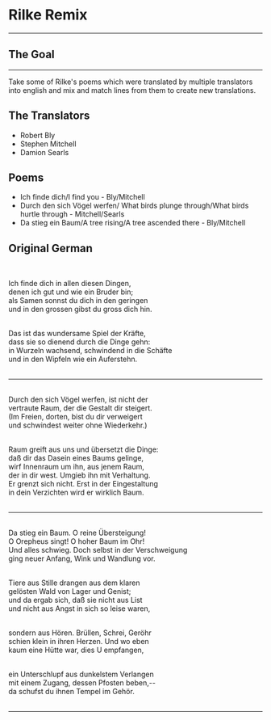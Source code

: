 # Rilke Remix
--------------
## The Goal
------
Take some of Rilke's poems which were translated by multiple translators into english and mix and match lines from them to create new translations.

## The Translators

- Robert Bly
- Stephen Mitchell
- Damion Searls

## Poems
- Ich finde dich/I find you - Bly/Mitchell
- Durch den sich Vögel werfen/ What birds plunge through/What birds hurtle through - Mitchell/Searls
- Da stieg ein Baum/A tree rising/A tree ascended there - Bly/Mitchell

## Original German
<br>

Ich finde dich in allen diesen Dingen,<br>
denen ich gut und wie ein Bruder bin;<br>
als Samen sonnst du dich in den geringen<br>
und in den grossen gibst du gross dich hin.<br><br>

Das ist das wundersame Spiel der Kräfte,<br>
dass sie so dienend durch die Dinge gehn:<br>
in Wurzeln wachsend, schwindend in die Schäfte<br>
und in den Wipfeln wie ein Auferstehn.<br><br>


-------
<br>
Durch den sich Vögel werfen, ist nicht der<br>
vertraute Raum, der die Gestalt dir steigert.<br>
(Im Freien, dorten, bist du dir verweigert<br>
und schwindest weiter ohne Wiederkehr.)<br><br>

Raum greift aus uns und übersetzt die Dinge:<br>
daß dir das Dasein eines Baums gelinge,<br>
wirf Innenraum um ihn, aus jenem Raum,<br>
der in dir west. Umgieb ihn mit Verhaltung.<br>
Er grenzt sich nicht. Erst in der Eingestaltung<br>
in dein Verzichten wird er wirklich Baum.<br><br>

-------
<br>
Da stieg ein Baum. O reine Übersteigung!<br>
O Orepheus singt! O hoher Baum im Ohr!<br>
Und alles schwieg. Doch selbst in der Verschweigung<br>
ging neuer Anfang, Wink und Wandlung vor.<br><br>

Tiere aus Stille drangen aus dem klaren<br>
gelösten Wald von Lager und Genist;<br>
und da ergab sich, daß sie nicht aus List<br>
und nicht aus Angst in sich so leise waren,<br><br>

sondern aus Hören. Brüllen, Schrei, Geröhr<br>
schien klein in ihren Herzen. Und wo eben<br>
kaum eine Hütte war, dies U empfangen,<br><br>

ein Unterschlupf aus dunkelstem Verlangen<br>
mit einem Zugang, dessen Pfosten beben,--<br>
da schufst du ihnen Tempel im Gehör.<br><br>

-------
